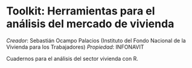 # Toolkit: Herramientas para el análisis del mercado de vivienda 
*Creador*: Sebastián Ocampo Palacios (Instituto del Fondo Nacional de la Vivienda para los Trabajadores)
*Propiedad*: INFONAVIT

Cuadernos para el análisis del sector vivienda con R. 
